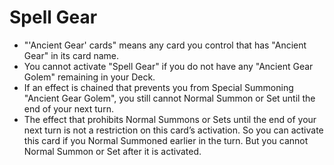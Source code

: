 # Spell Gear

*   "'Ancient Gear' cards" means any card you control that has "Ancient Gear" in its card name.
*   You cannot activate "Spell Gear" if you do not have any "Ancient Gear Golem" remaining in your Deck.
*   If an effect is chained that prevents you from Special Summoning "Ancient Gear Golem", you still cannot Normal Summon or Set until the end of your next turn.
*   The effect that prohibits Normal Summons or Sets until the end of your next turn is not a restriction on this card’s activation. So you can activate this card if you Normal Summoned earlier in the turn. But you cannot Normal Summon or Set after it is activated.
